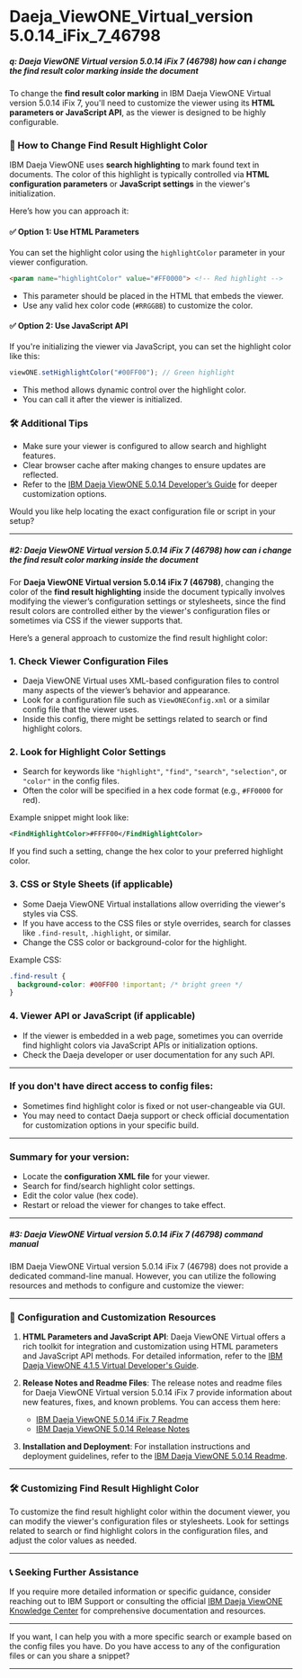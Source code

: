 
# Daeja_ViewONE_Virtual_version 5.0.14_iFix_7_46798

##### q: Daeja ViewONE Virtual version 5.0.14 iFix 7 (46798) how can i change the find result color marking inside the document

To change the **find result color marking** in IBM Daeja ViewONE Virtual version 5.0.14 iFix 7, you'll need to customize the viewer using its **HTML parameters or JavaScript API**, as the viewer is designed to be highly configurable.

### 🎨 How to Change Find Result Highlight Color

IBM Daeja ViewONE uses **search highlighting** to mark found text in documents. The color of this highlight is typically controlled via **HTML configuration parameters** or **JavaScript settings** in the viewer's initialization.

Here’s how you can approach it:

#### ✅ Option 1: Use HTML Parameters
You can set the highlight color using the `highlightColor` parameter in your viewer configuration.

```html
<param name="highlightColor" value="#FF0000"> <!-- Red highlight -->
```

- This parameter should be placed in the HTML that embeds the viewer.
- Use any valid hex color code (`#RRGGBB`) to customize the color.

#### ✅ Option 2: Use JavaScript API
If you're initializing the viewer via JavaScript, you can set the highlight color like this:

```javascript
viewONE.setHighlightColor("#00FF00"); // Green highlight
```

- This method allows dynamic control over the highlight color.
- You can call it after the viewer is initialized.

### 🛠 Additional Tips
- Make sure your viewer is configured to allow search and highlight features.
- Clear browser cache after making changes to ensure updates are reflected.
- Refer to the [IBM Daeja ViewONE 5.0.14 Developer’s Guide](https://www.ibm.com/support/pages/ibm-daeja-viewone-5014-release-notes) for deeper customization options.

Would you like help locating the exact configuration file or script in your setup?

-----

##### #2: Daeja ViewONE Virtual	version 5.0.14 iFix 7 (46798) how can i change the find result color marking inside the document

For **Daeja ViewONE Virtual version 5.0.14 iFix 7 (46798)**, changing the color of the **find result highlighting** inside the document typically involves modifying the viewer’s configuration settings or stylesheets, since the find result colors are controlled either by the viewer's configuration files or sometimes via CSS if the viewer supports that.

Here’s a general approach to customize the find result highlight color:

### 1. Check Viewer Configuration Files

* Daeja ViewONE Virtual uses XML-based configuration files to control many aspects of the viewer’s behavior and appearance.
* Look for a configuration file such as `ViewONEConfig.xml` or a similar config file that the viewer uses.
* Inside this config, there might be settings related to search or find highlight colors.

### 2. Look for Highlight Color Settings

* Search for keywords like `"highlight"`, `"find"`, `"search"`, `"selection"`, or `"color"` in the config files.
* Often the color will be specified in a hex code format (e.g., `#FF0000` for red).

Example snippet might look like:

```xml
<FindHighlightColor>#FFFF00</FindHighlightColor>
```

If you find such a setting, change the hex color to your preferred highlight color.

### 3. CSS or Style Sheets (if applicable)

* Some Daeja ViewONE Virtual installations allow overriding the viewer's styles via CSS.
* If you have access to the CSS files or style overrides, search for classes like `.find-result`, `.highlight`, or similar.
* Change the CSS color or background-color for the highlight.

Example CSS:

```css
.find-result {
  background-color: #00FF00 !important; /* bright green */
}
```

### 4. Viewer API or JavaScript (if applicable)

* If the viewer is embedded in a web page, sometimes you can override find highlight colors via JavaScript APIs or initialization options.
* Check the Daeja developer or user documentation for any such API.

---

### If you don't have direct access to config files:

* Sometimes find highlight color is fixed or not user-changeable via GUI.
* You may need to contact Daeja support or check official documentation for customization options in your specific build.

---

### Summary for your version:

* Locate the **configuration XML file** for your viewer.
* Search for find/search highlight color settings.
* Edit the color value (hex code).
* Restart or reload the viewer for changes to take effect.
  
-----

##### #3: Daeja ViewONE Virtual	version 5.0.14 iFix 7 (46798) command manual


IBM Daeja ViewONE Virtual version 5.0.14 iFix 7 (46798) does not provide a dedicated command-line manual. However, you can utilize the following resources and methods to configure and customize the viewer:

---

### 🔧 Configuration and Customization Resources

1. **HTML Parameters and JavaScript API**: Daeja ViewONE Virtual offers a rich toolkit for integration and customization using HTML parameters and JavaScript API methods. For detailed information, refer to the [IBM Daeja ViewONE 4.1.5 Virtual Developer's Guide](https://delivery04.dhe.ibm.com/sar/CMA/OSA/08je1/0/5.0.6_DAEJA_VIEWONE_IFIX007_Readme.htm).

2. **Release Notes and Readme Files**: The release notes and readme files for Daeja ViewONE Virtual version 5.0.14 iFix 7 provide information about new features, fixes, and known problems. You can access them here:

   * [IBM Daeja ViewONE 5.0.14 iFix 7 Readme](https://download4.boulder.ibm.com/sar/CMA/OSA/0cpn6/1/5.0.14_DAEJA_VIEWONE_IFIX007_Readme.htm)
   * [IBM Daeja ViewONE 5.0.14 Release Notes](https://www.ibm.com/support/pages/ibm-daeja-viewone-5014-release-notes)&#x20;

3. **Installation and Deployment**: For installation instructions and deployment guidelines, refer to the [IBM Daeja ViewONE 5.0.14 Readme](https://delivery04.dhe.ibm.com/sar/CMA/OSA/0bw93/0/DAEJA_VIEWONE_5.0.14_Readme.htm).

---

### 🛠️ Customizing Find Result Highlight Color

To customize the find result highlight color within the document viewer, you can modify the viewer's configuration files or stylesheets. Look for settings related to search or find highlight colors in the configuration files, and adjust the color values as needed.

---

### 📞 Seeking Further Assistance

If you require more detailed information or specific guidance, consider reaching out to IBM Support or consulting the official [IBM Daeja ViewONE Knowledge Center](https://www.ibm.com/support/pages/ibm-daeja-viewone-virtual-version-501-release-notes) for comprehensive documentation and resources.


---

If you want, I can help you with a more specific search or example based on the config files you have. Do you have access to any of the configuration files or can you share a snippet?

-----
